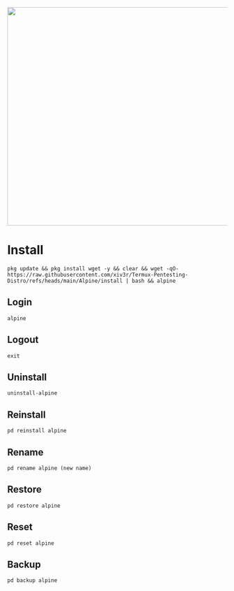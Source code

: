 <img width="800" height="500" src="https://github.com/xiv3r/Termux-Pentesting-Distro/blob/main/Alpine/alpine.png">

# Install
```
pkg update && pkg install wget -y && clear && wget -qO- https://raw.githubusercontent.com/xiv3r/Termux-Pentesting-Distro/refs/heads/main/Alpine/install | bash && alpine
```
## Login
```
alpine 
```
## Logout
```
exit
```
## Uninstall
```
uninstall-alpine
```
## Reinstall
```
pd reinstall alpine 
```
## Rename
```
pd rename alpine (new name)
```
## Restore
```
pd restore alpine
```
## Reset 
```
pd reset alpine
```
## Backup 
```
pd backup alpine
```
